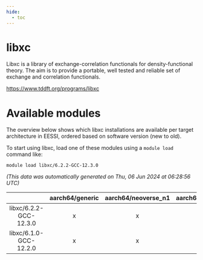 ```yaml
---
hide:
  - toc
---
```


libxc
=====


Libxc is a library of exchange-correlation functionals for density-functional theory. The aim is to provide a portable, well tested and reliable set of exchange and correlation functionals.

https://www.tddft.org/programs/libxc
# Available modules


The overview below shows which libxc installations are available per target architecture in EESSI, ordered based on software version (new to old).

To start using libxc, load one of these modules using a `module load` command like:

```shell
module load libxc/6.2.2-GCC-12.3.0
```

*(This data was automatically generated on Thu, 06 Jun 2024 at 06:28:56 UTC)*  

| |aarch64/generic|aarch64/neoverse_n1|aarch64/neoverse_v1|x86_64/generic|x86_64/amd/zen2|x86_64/amd/zen3|x86_64/intel/haswell|x86_64/intel/skylake_avx512|
| :---: | :---: | :---: | :---: | :---: | :---: | :---: | :---: | :---: |
|libxc/6.2.2-GCC-12.3.0|x|x|x|x|x|x|x|x|
|libxc/6.1.0-GCC-12.2.0|x|x|x|x|x|x|x|x|
